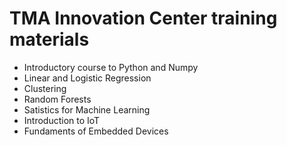 # TMA Innovation Center training materials
* Introductory course to Python and Numpy
* Linear and Logistic Regression
* Clustering
* Random Forests
* Satistics for Machine Learning
* Introduction to IoT
* Fundaments of Embedded Devices
